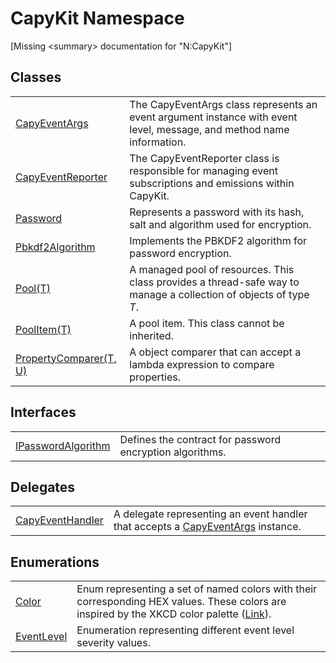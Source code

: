 # CapyKit Namespace


\[Missing &lt;summary&gt; documentation for "N:CapyKit"\]



## Classes
<table>
<tr>
<td><a href="T_CapyKit_CapyEventArgs">CapyEventArgs</a></td>
<td>The CapyEventArgs class represents an event argument instance with event level, message, and method name information.</td></tr>
<tr>
<td><a href="T_CapyKit_CapyEventReporter">CapyEventReporter</a></td>
<td>The CapyEventReporter class is responsible for managing event subscriptions and emissions within CapyKit.</td></tr>
<tr>
<td><a href="T_CapyKit_Password">Password</a></td>
<td>Represents a password with its hash, salt and algorithm used for encryption.</td></tr>
<tr>
<td><a href="T_CapyKit_Pbkdf2Algorithm">Pbkdf2Algorithm</a></td>
<td>Implements the PBKDF2 algorithm for password encryption.</td></tr>
<tr>
<td><a href="T_CapyKit_Pool_1">Pool(T)</a></td>
<td>A managed pool of resources. This class provides a thread-safe way to manage a collection of objects of type <em>T</em>.</td></tr>
<tr>
<td><a href="T_CapyKit_PoolItem_1">PoolItem(T)</a></td>
<td>A pool item. This class cannot be inherited.</td></tr>
<tr>
<td><a href="T_CapyKit_PropertyComparer_2">PropertyComparer(T, U)</a></td>
<td>A object comparer that can accept a lambda expression to compare properties.</td></tr>
</table>

## Interfaces
<table>
<tr>
<td><a href="T_CapyKit_IPasswordAlgorithm">IPasswordAlgorithm</a></td>
<td>Defines the contract for password encryption algorithms.</td></tr>
</table>

## Delegates
<table>
<tr>
<td><a href="T_CapyKit_CapyEventHandler">CapyEventHandler</a></td>
<td>A delegate representing an event handler that accepts a <a href="T_CapyKit_CapyEventArgs">CapyEventArgs</a> instance.</td></tr>
</table>

## Enumerations
<table>
<tr>
<td><a href="T_CapyKit_Color">Color</a></td>
<td>Enum representing a set of named colors with their corresponding HEX values. These colors are inspired by the XKCD color palette (<a href="https://xkcd.com/color/rgb/" target="_blank" rel="noopener noreferrer">Link</a>).</td></tr>
<tr>
<td><a href="T_CapyKit_EventLevel">EventLevel</a></td>
<td>Enumeration representing different event level severity values.</td></tr>
</table>